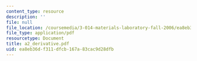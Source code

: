 ```yaml
---
content_type: resource
description: ''
file: null
file_location: /coursemedia/3-014-materials-laboratory-fall-2006/ea8eb36df311dfcb167a83cac9d28dfb_a2_derivative.pdf
file_type: application/pdf
resourcetype: Document
title: a2_derivative.pdf
uid: ea8eb36d-f311-dfcb-167a-83cac9d28dfb
---
```

